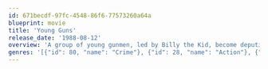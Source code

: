 ```yaml
---
id: 671becdf-97fc-4548-86f6-77573260a64a
blueprint: movie
title: 'Young Guns'
release_date: '1988-08-12'
overview: 'A group of young gunmen, led by Billy the Kid, become deputies to avenge the murder of the rancher who became their benefactor. But when Billy takes their authority too far, they become the hunted.'
genres: '[{"id": 80, "name": "Crime"}, {"id": 28, "name": "Action"}, {"id": 12, "name": "Adventure"}, {"id": 18, "name": "Drama"}, {"id": 37, "name": "Western"}]'
---
```

